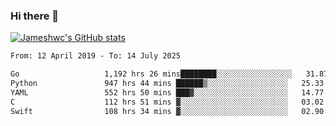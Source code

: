 ### Hi there 👋

[![Jameshwc's GitHub stats](https://github-readme-stats.vercel.app/api?username=jameshwc)](https://github.com/anuraghazra/github-readme-stats)

<!--START_SECTION:waka-->

```txt
From: 12 April 2019 - To: 14 July 2025

Go                   1,192 hrs 26 mins████████░░░░░░░░░░░░░░░░░   31.87 %
Python               947 hrs 44 mins ██████▒░░░░░░░░░░░░░░░░░░   25.33 %
YAML                 552 hrs 50 mins ███▓░░░░░░░░░░░░░░░░░░░░░   14.77 %
C                    112 hrs 51 mins ▓░░░░░░░░░░░░░░░░░░░░░░░░   03.02 %
Swift                108 hrs 34 mins ▓░░░░░░░░░░░░░░░░░░░░░░░░   02.90 %
```

<!--END_SECTION:waka-->